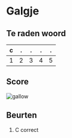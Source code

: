 # Galgje

## Te raden woord

|c|.|.|.|.|
|-|-|-|-|-|
|1|2|3|4|5|

## Score
![gallow](./images/1.png)

## Beurten
1. C correct